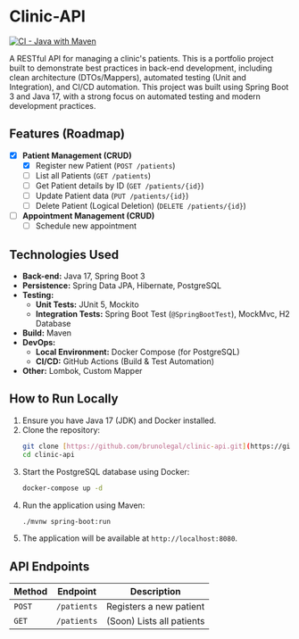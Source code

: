 # Clinic-API

[![CI - Java with Maven](https://github.com/BrunoLegal/clinic-api/actions/workflows/maven-ci.yml/badge.svg)](https://github.com/BrunoLegal/clinic-api/actions/workflows/maven-ci.yml)

A RESTful API for managing a clinic's patients. This is a portfolio project built to demonstrate best practices in back-end development, including clean architecture (DTOs/Mappers), automated testing (Unit and Integration), and CI/CD automation. This project was built using Spring Boot 3 and Java 17, with a strong focus on automated testing and modern development practices.

## Features (Roadmap)

- [x] **Patient Management (CRUD)**
    - [x] Register new Patient (`POST /patients`)
    - [ ] List all Patients (`GET /patients`)
    - [ ] Get Patient details by ID (`GET /patients/{id}`)
    - [ ] Update Patient data (`PUT /patients/{id}`)
    - [ ] Delete Patient (Logical Deletion) (`DELETE /patients/{id}`)
- [ ] **Appointment Management (CRUD)**
    - [ ] Schedule new appointment

## Technologies Used
- **Back-end:** Java 17, Spring Boot 3
- **Persistence:** Spring Data JPA, Hibernate, PostgreSQL
- **Testing:**
    - **Unit Tests:** JUnit 5, Mockito
    - **Integration Tests:** Spring Boot Test (`@SpringBootTest`), MockMvc, H2 Database
- **Build:** Maven
- **DevOps:**
    - **Local Environment:** Docker Compose (for PostgreSQL)
    - **CI/CD:** GitHub Actions (Build & Test Automation)
- **Other:** Lombok, Custom Mapper

## How to Run Locally
1.  Ensure you have Java 17 (JDK) and Docker installed.
2.  Clone the repository:
    ```bash
    git clone [https://github.com/brunolegal/clinic-api.git](https://github.com/brunolegal/clinic-api.git)
    cd clinic-api
    ```
3.  Start the PostgreSQL database using Docker:
    ```bash
    docker-compose up -d
    ```
4.  Run the application using Maven:
    ```bash
    ./mvnw spring-boot:run
    ```
5.  The application will be available at `http://localhost:8080`.

## API Endpoints
| Method | Endpoint      | Description           |
| ------ | ------------- | --------------------- |
| `POST` | `/patients`   | Registers a new patient |
| `GET`  | `/patients`   | (Soon) Lists all patients |